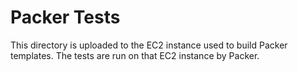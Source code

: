 # Packer Tests

This directory is uploaded to the EC2 instance used to build Packer templates.  The tests are run on that EC2 instance by Packer.


